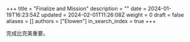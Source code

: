 +++
title = "Finalize and Mission"
description = ""
date = 2024-01-19T16:23:54Z
updated = 2024-02-01T11:26:08Z
weight = 0
draft = false
aliases = []
authors = ["Elowen"]
in_search_index = true
+++

完成比完美重要。
